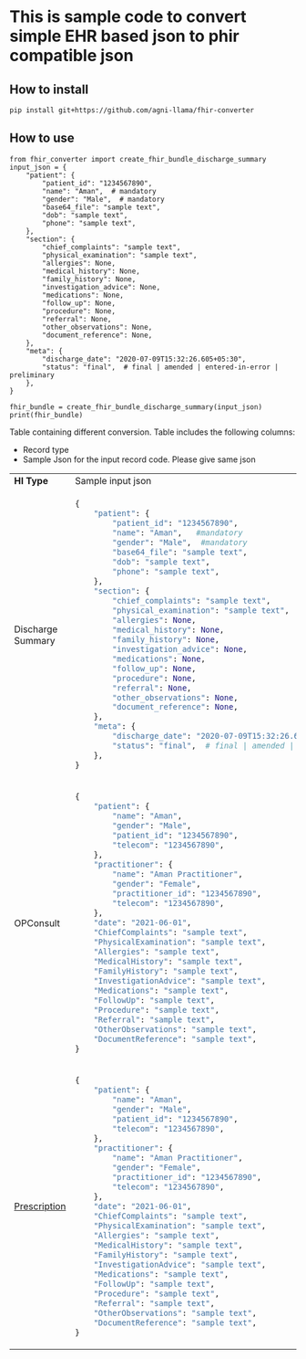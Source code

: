 # This is sample code to convert simple EHR based json to phir compatible json

## How to install

```
pip install git+https://github.com/agni-llama/fhir-converter   
```


## How to use

```
from fhir_converter import create_fhir_bundle_discharge_summary
input_json = {
    "patient": {
        "patient_id": "1234567890",
        "name": "Aman",  # mandatory
        "gender": "Male",  # mandatory
        "base64_file": "sample text",
        "dob": "sample text",
        "phone": "sample text",
    },
    "section": {
        "chief_complaints": "sample text",
        "physical_examination": "sample text",
        "allergies": None,
        "medical_history": None,
        "family_history": None,
        "investigation_advice": None,
        "medications": None,
        "follow_up": None,
        "procedure": None,
        "referral": None,
        "other_observations": None,
        "document_reference": None,
    },
    "meta": {
        "discharge_date": "2020-07-09T15:32:26.605+05:30",
        "status": "final",  # final | amended | entered-in-error | preliminary
    },
}

fhir_bundle = create_fhir_bundle_discharge_summary(input_json)
print(fhir_bundle)
```


Table containing different conversion. Table includes the following columns:
- Record type
- Sample Json for the input record code. Please give same json


<table>
<tr>
<td> <b>HI Type</b> </td> <td> Sample input json </td>
</tr>

<tr>
<td> Discharge Summary </td>
<td>

```python
{
    "patient": {
        "patient_id": "1234567890",
        "name": "Aman",   #mandatory
        "gender": "Male",  #mandatory
        "base64_file": "sample text",
        "dob": "sample text",
        "phone": "sample text",
    },
    "section": {
        "chief_complaints": "sample text",
        "physical_examination": "sample text",
        "allergies": None,
        "medical_history": None,
        "family_history": None,
        "investigation_advice": None,
        "medications": None,
        "follow_up": None,
        "procedure": None,
        "referral": None,
        "other_observations": None,
        "document_reference": None,
    },
    "meta": {
        "discharge_date": "2020-07-09T15:32:26.605+05:30",
        "status": "final",  # final | amended | entered-in-error | preliminary
    },
}
```

</td>
</tr>
<tr>
<td> OPConsult </td>
<td>

```python
{
    "patient": {
        "name": "Aman",
        "gender": "Male",
        "patient_id": "1234567890",
        "telecom": "1234567890",
    },
    "practitioner": {
        "name": "Aman Practitioner",
        "gender": "Female",
        "practitioner_id": "1234567890",
        "telecom": "1234567890",
    },
    "date": "2021-06-01",
    "ChiefComplaints": "sample text",
    "PhysicalExamination": "sample text",
    "Allergies": "sample text",
    "MedicalHistory": "sample text",
    "FamilyHistory": "sample text",
    "InvestigationAdvice": "sample text",
    "Medications": "sample text",
    "FollowUp": "sample text",
    "Procedure": "sample text",
    "Referral": "sample text",
    "OtherObservations": "sample text",
    "DocumentReference": "sample text",
}
```

</td>
</tr>

<tr>
<td> <a href="https://nrces.in/ndhm/fhir/r4/StructureDefinition-PrescriptionRecord.html">Prescription</a>  </td>
<td>

```python
{
    "patient": {
        "name": "Aman",
        "gender": "Male",
        "patient_id": "1234567890",
        "telecom": "1234567890",
    },
    "practitioner": {
        "name": "Aman Practitioner",
        "gender": "Female",
        "practitioner_id": "1234567890",
        "telecom": "1234567890",
    },
    "date": "2021-06-01",
    "ChiefComplaints": "sample text",
    "PhysicalExamination": "sample text",
    "Allergies": "sample text",
    "MedicalHistory": "sample text",
    "FamilyHistory": "sample text",
    "InvestigationAdvice": "sample text",
    "Medications": "sample text",
    "FollowUp": "sample text",
    "Procedure": "sample text",
    "Referral": "sample text",
    "OtherObservations": "sample text",
    "DocumentReference": "sample text",
}
```

</td>
</tr>

</table>
